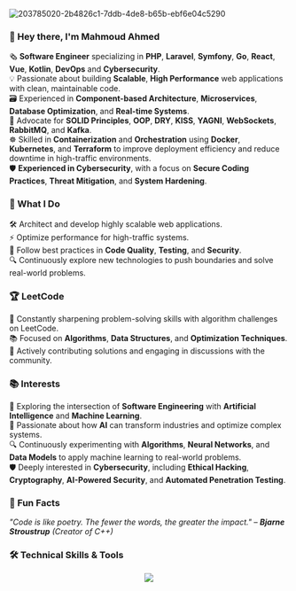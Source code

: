 
<!--### Hi there 👋 -->
![203785020-2b4826c1-7ddb-4de8-b65b-ebf6e04c5290](https://github.com/user-attachments/assets/aa93a0f0-3f82-4ecb-82c2-a2a5e8bb5109)
 
<!-- ![Anurag's github stats](https://github-readme-stats.vercel.app/api?username=Mahmoud-italy&show_icons=true&theme=radical) -->

<!--![Top Langs](https://github-readme-stats.vercel.app/api/top-langs/?username=Mahmoud-italy&hide_progress=true&layout=donut-vertical)--> 

<!--![Anurag's github stats](https://github-readme-stats.vercel.app/api?username=Mahmoud-italy&show_icons=true&theme=radical)-->
<!--
 
#### About
<p>
Software Engineer with 8+ years of experience, specializing in building scalable, high-performance web applications using PHP (Laravel, Symfony), Go, Kotlin, and modern JavaScript frameworks like React and Vue. My passion lies in crafting maintainable architectures, optimizing databases, and developing RESTful APIs that power seamless user experiences.
</p>
<p>
In addition, I have experience in DevOps, Microservices, and Cloud technologies, enabling me to design and deploy scalable, cloud-native applications, as well as leveraging microservices architectures to build flexible, maintainable, and distributed systems.
</p>
<p>
I am always eager to solve complex engineering challenges, optimize performance, and collaborate on innovative projects that drive technological growth.
</p> 
-->

<!-- #### Trophies -->

<!-- ![Coding GIF](https://media.giphy.com/media/yourGIFid/giphy.gif) -->
<!--
<div align="center">
  <img src="https://media.giphy.com/media/l0HlQ7LR6ij2ZYwPq/giphy.gif" width="70%">
</div>
 -->
 

### 👋 Hey there, I'm Mahmoud Ahmed
🗞 <b>Software Engineer</b> specializing in <b>PHP</b>, <b>Laravel</b>, <b>Symfony</b>, <b>Go</b>, <b>React</b>, <b>Vue</b>, <b>Kotlin</b>, <b>DevOps</b> and <b>Cybersecurity</b>. <br /> 
💡 Passionate about building <b>Scalable</b>, <b>High Performance</b> web applications with clean, maintainable code.<br />
🗃 Experienced in <b>Component-based Architecture</b>, <b>Microservices</b>, <b>Database Optimization</b>, and <b>Real-time Systems</b>.<br />
🎯 Advocate for <b>SOLID Principles</b>, <b>OOP</b>, <b>DRY</b>, <b>KISS</b>, <b>YAGNI</b>, <b>WebSockets</b>, <b>RabbitMQ</b>, and <b>Kafka</b>.<br />
☸️ Skilled in <b>Containerization</b> and <b>Orchestration</b> using <b>Docker</b>, <b>Kubernetes</b>, and <b>Terraform</b> to improve deployment efficiency and reduce downtime in high-traffic environments.<br />
🛡️ <b>Experienced in Cybersecurity</b>, with a focus on <b>Secure Coding Practices</b>, <b>Threat Mitigation</b>, and <b>System Hardening</b>.<br />

### 📌 What I Do
🛠️ Architect and develop highly scalable web applications.<br />
⚡ Optimize performance for high-traffic systems.<br />
🔐 Follow best practices in <b>Code Quality</b>, <b>Testing</b>, and <b>Security</b>.<br />
🔍 Continuously explore new technologies to push boundaries and solve real-world problems.<br />

### 🏆 LeetCode
🧠 Constantly sharpening problem-solving skills with algorithm challenges on LeetCode.<br />
📚 Focused on <b>Algorithms</b>, <b>Data Structures</b>, and <b>Optimization Techniques</b>.<br />
💬 Actively contributing solutions and engaging in discussions with the community.<br />

### 📚 Interests
🤖 Exploring the intersection of <b>Software Engineering</b> with <b>Artificial Intelligence</b> and <b>Machine Learning</b>.<br />
🧠 Passionate about how <b>AI</b> can transform industries and optimize complex systems.<br />
🔍 Continuously experimenting with <b>Algorithms</b>, <b>Neural Networks</b>, and <b>Data Models</b> to apply machine learning to real-world problems.<br />
🛡️ Deeply interested in <b>Cybersecurity</b>, including <b>Ethical Hacking</b>, <b>Cryptography</b>, <b>AI-Powered Security</b>, and <b>Automated Penetration Testing</b>.<br />


### 🎉 Fun Facts
<i>"Code is like poetry. The fewer the words, the greater the impact." – <b>Bjarne Stroustrup</b> (Creator of C++)</i>


<!--![Trophy](https://github-profile-trophy.vercel.app/?username=Mahmoud-italy&theme=onedark&no-bg=true&no-frame=true&column=9) -->


### 🛠️ Technical Skills & Tools
<p align="center">
  <a href="https://github.com/Mahmoud-Italy">
    <img src="https://skillicons.dev/icons?i=php,laravel,symfony,go,kotlin,electron,nodejs,express,graphql,react,vue,vuetify,vite,elasticsearch,phpstorm,vscode,fediverse,git,py,perl,kubernetes,docker,vim,js,npm,nuxtjs,nextjs,jest,html,css,sass,babel,typescript,bootstrap,tailwind,mysql,postgresql,mongodb,redis,aws,azure,terraform,rabbitmq,kafka,postman,ai,heroku,gradle,gitlab,figma,firebase,cloudflare,bitbucket,androidstudio,apollo,jenkins,powershell,nginx,ubuntu,linux" />
  </a>
</p>

<!--
  <a href="https://skillicons.dev">
    <img src="https://skillicons.dev/icons?i=php,laravel,symfony,nodejs,express,go,kotlin,graphql,react,angular,vue,vuetify,vite,elasticsearch,phpstorm,vscode,visualstudio,git,py,perl,kubernetes,docker,vim,js,npm,nuxtjs,nextjs,jest,html,css,sass,typescript,bootstrap,tailwind,mysql,postgresql,mongodb,redis,aws,azure,terraform,nginx,ubuntu,rabbitmq,kafka,powershell,postman,linux,ai,heroku,gradle,gitlab,github,figma,firebase,elixir,discord,cypress,cloudflare,blender,bitbucket,arch,alpinejs,anaconda,androidstudio,ansible,apollo,appwrite,arduino,astro,atom,jenkins,babel,bash,bevy" />
  </a>
</p>
**Mahmoud-Italy/Mahmoud-Italy** is a ✨ _special_ ✨ repository because its `README.md` (this file) appears on your GitHub profile.
Here are some ideas to get you started:
-->
<!--
<p align="left">
 🔭  &nbsp;I’m currently working as Full Stack Developer
</p>

<p align="left">
🌱  &nbsp;I'm interested into artificial intelligence
</p>
-->
<!--
- 👯 I'm looking for a backend developer position, or a full-stack position with a focus on backend, 
I'm open to trying new technologies but I'm highly experienced in PHP. I would love to share my knowledge, 
potentially in a technical role

- 🤔 I’m looking for help with ...
- 💬 Ask me about ...
- 📫 How to reach me: ...
- 😄 Pronouns: ...
- ⚡ Fun fact: ...
-->
<!--
<p align="right" style='margin-top:-100px'>
<img src="https://camo.githubusercontent.com/1256f8b9a2509fbad8f65a76ceaa2c356ff0d1ab/68747470733a2f2f6d656469612e67697068792e636f6d2f6d656469612f31334867774773584630616947592f67697068792e676966" alt="Coder GIF" data-canonical-src="https://media.giphy.com/media/SWoSkN6DxTszqIKEqv/giphy.gif"style="margin-top:-100px;width:400px">
</p>

![Anurag's github stats](https://github-readme-stats.vercel.app/api?username=Mahmoud-italy&show_icons=true&theme=radical)
-->
<!-- ![291c5593304891ff1607d696f9f3b7a6](https://github.com/user-attachments/assets/df847d78-12de-4b5c-b7cd-fb7db0826d26) -->
<!--<img src="[https://api.2payme.com/uploads/291c5593304891ff1607d696f9f3b7a6.gif](https://api.2payme.com/uploads/291c5593304891ff1607d696f9f3b7a6.gif)" style="width:500px">-->


